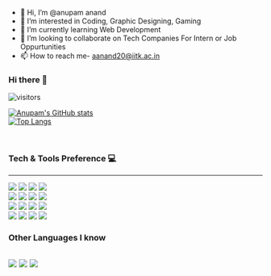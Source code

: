 - 👋 Hi, I’m @anupam anand
- 👀 I’m interested in Coding, Graphic Designing, Gaming
- 🌱 I’m currently learning Web Development
- 💞️ I’m looking to collaborate on Tech Companies For Intern or Job Oppurtunities
- 📫 How to reach me- aanand20@iitk.ac.in

### Hi there 👋

![visitors](https://visitor-badge.glitch.me/badge?page_id=${anupam01102002}.${your.repo.id})

[![Anupam's GitHub stats](https://github-readme-stats.vercel.app/api?username=anupam01102002&&show_icons=true)](https://github.com/anupam01102002)
<br>
[![Top Langs](https://github-readme-stats.vercel.app/api/top-langs/?username=anupam01102002&layout=compact)](https://github.com/anupam01102002)
<!-- 
[![Anupam's wakatime stats](https://github-readme-stats.vercel.app/api/wakatime?username=anupam01102002)](https://github.com/anupam01102002) -->
<br>

### Tech & Tools Preference 💻

---
<img src = "https://img.shields.io/badge/-HTML5-E34F26?style=flat&logo=html5&logoColor=white"> <img src = "https://img.shields.io/badge/-CSS3-1572B6?style=flat&logo=css3&logoColor=white">
<img src="https://img.shields.io/badge/-Bootstrap-563D7C?style=flat&logo=bootstrap&logoColor=white">
<img src="https://img.shields.io/badge/-JavaScript-eed718?style=flat&logo=javascript&logoColor=ffffff">
<br>
<img src="https://img.shields.io/badge/-Sass-cc6699?style=flat&logo=sass&logoColor=ffffff">
<img src="https://img.shields.io/badge/-React-000000?style=flat&logo=react&logoColor=00c8ff">
<img src="https://img.shields.io/badge/-MongoDB-4DB33D?style=flat&logo=mongodb&logoColor=FFFFFF">
<img src="https://img.shields.io/badge/-MySQL-F29111?style=flat&logo=mysql&logoColor=FFFFFF">
<br>
<img src="https://img.shields.io/badge/-ExpressJs-787878?style=flat">
<img src="https://img.shields.io/badge/-NodeJs-3C873A?style=flat&logo=Node.js&logoColor=white">
<img src="http://img.shields.io/badge/-Google%20Cloud%20Platform-4285F4?style=flat&logo=google%20cloud&logoColor=white">
<img src="https://img.shields.io/badge/-Progressive Web Apps-5A0FC8?style=flat">
<br>
<img src="http://img.shields.io/badge/-Git-F1502F?style=flat&logo=git&logoColor=FFFFFF">
<img src="http://img.shields.io/badge/-Github-000000?style=flat&logo=github&logoColor=FFFFFF">
<img src="http://img.shields.io/badge/-VS%20Code-007ACC?style=flat&logo=visual%20studio%20code&logoColor=white">
<img src="http://img.shields.io/badge/-Heroku-430098?style=flat&logo=heroku&logoColor=white">
<!-- <img src="http://img.shields.io/badge/-Vercel-black?style=flat&logo=vercel&logoColor=white"> -->

<!-- <img src="https://img.shields.io/badge/-GraphQL-e535ab?style=flat&logo=graphql&logoColor=FFFFFF"> -->
<!-- <img src="https://img.shields.io/badge/-NextJs-fff?style=flat&logo=next.js&logoColor=000"> -->
<!-- <img src="https://img.shields.io/badge/-Typescript-3178C6?style=flat&logo=typescript&logoColor=ffffff"> -->
<!-- <img src="https://img.shields.io/badge/-Firebase-FFA611?style=flat&logo=firebase&logoColor=FFFFFF"> -->
### Other Languages I know
<img src="http://img.shields.io/badge/-Php-F89820?style=flat&logo=php&logoColor=white"> <img src="https://img.shields.io/badge/-C%20&%20C++-659ad2?style=flat&logo=c%2B%2B&logoColor=ffffff"> <img src="https://img.shields.io/badge/-Python-black?style=flat&logo=python&logoColor=white">
---


<!---
anupam01102002/anupam01102002 is a ✨ special ✨ repository because its `README.md` (this file) appears on your GitHub profile.
You can click the Preview link to take a look at your changes.
--->
